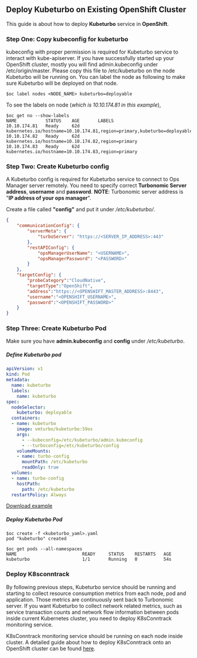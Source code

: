 ## Deploy Kubeturbo on Existing OpenShift Cluster

This guide is about how to deploy **Kubeturbo** service in **OpenShift**.

### Step One: Copy kubeconfig for kubeturbo
kubeconfig with proper permission is required for Kubeturbo service to interact with kube-apiserver. If you have successfully started up your OpenShift cluster, mostly you will find admin.kubeconfig under /etc/origin/master. Please copy this file to /etc/kubeturbo on the node Kubeturbo will be running on. You can label the node as following to make sure Kubeturbo will be deployed on that node.

```console
$oc label nodes <NODE_NAME> kubeturbo=deployable
```

To see the labels on node (*which is 10.10.174.81 in this example*),

```console
$oc get no --show-labels
NAME           STATUS    AGE       LABELS
10.10.174.81   Ready     62d       kubernetes.io/hostname=10.10.174.81,region=primary,kubeturbo=deployable
10.10.174.82   Ready     62d       kubernetes.io/hostname=10.10.174.82,region=primary
10.10.174.83   Ready     62d       kubernetes.io/hostname=10.10.174.83,region=primary
```

### Step Two: Create Kubeturbo config

A Kubeturbo config is required for Kubeturbo service to connect to Ops Manager server remotely. You need to specify correct **Turbonomic Server address**, **username** and **password**.
**NOTE**: Turbonomic server address is "**IP address of your ops manager**".

Create a file called **"config"** and put it under */etc/kubeturbo/*.

```json
{
	"communicationConfig": {
		"serverMeta": {
			"turboServer": "https://<SERVER_IP_ADDRESS>:443"
		},
		"restAPIConfig": {
			"opsManagerUserName": "<USERNAME>",
			"opsManagerPassword": "<PASSWORD>"
		}
	},
	"targetConfig": {
		"probeCategory":"CloudNative",
		"targetType":"OpenShift",
		"address":"https://<OPENSHIFT_MASTER_ADDRESS>:8443",
		"username":"<OPENSHIFT_USERNAME>",
		"password":"<OPENSHIFT_PASSWORD>"
	}
}
```

### Step Three: Create Kubeturbo Pod

Make sure you have **admin.kubeconfig** and **config** under */etc/kubeturbo*.

##### Define Kubeturbo pod

```yaml
apiVersion: v1
kind: Pod
metadata:
  name: kubeturbo
  labels:
    name: kubeturbo
spec:
  nodeSelector:
    kubeturbo: deployable
  containers:
  - name: kubeturbo
    image: vmturbo/kubeturbo:59os
    args:
      - --kubeconfig=/etc/kubeturbo/admin.kubeconfig
      - --turboconfig=/etc/kubeturbo/config
    volumeMounts:
    - name: turbo-config
      mountPath: /etc/kubeturbo
      readOnly: true
  volumes:
  - name: turbo-config
    hostPath:
      path: /etc/kubeturbo
  restartPolicy: Always
```

[Download example](kubeturbo-openshift.yaml?raw=true)

##### Deploy Kubeturbo Pod

```console
$oc create -f <kubeturbo_yaml>.yaml
pod "kubeturbo" created

$oc get pods --all-namespaces
NAME                         READY     STATUS    RESTARTS   AGE
kubeturbo                    1/1       Running   0          54s
```

### Deploy K8sconntrack

By following previous steps, Kubeturbo service should be running and starting to collect resource consumption metrics from each node, pod and application. Those metrics are continuously sent back to Turbonomic server. If you want Kubeturbo to collect network related metrics, such as service transaction counts and network flow information between pods inside current Kubernetes cluster, you need to deploy K8sConntrack monitoring service.

K8sConntrack monitoring service should be running on each node inside cluster. A detailed guide about how to deploy K8sConntrack onto an OpenShift cluster can be found [here](https://github.com/DongyiYang/k8sconnection/blob/master/deploy/openshift_deploy/README.md).
